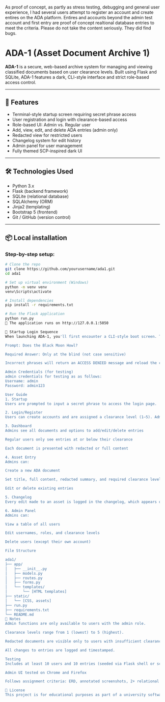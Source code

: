 As proof of concept, as partly as stress testing, debugging and general user experience, I had several users attempt to register an account and create entires on the ADA platform.
Entires and accounts beyond the admin test account and first entry are proof of concept realtional database entries to meet the criteria.
Please do not take the content seriously. 
They did find bugs.


# ADA-1 (Asset Document Archive 1)

**ADA-1** is a secure, web-based archive system for managing and viewing classified documents based on user clearance levels. Built using Flask and SQLite, ADA-1 features a dark, CLI-style interface and strict role-based access control.

---

## 🚀 Features

- Terminal-style startup screen requiring secret phrase access
- User registration and login with clearance-based access
- Role-based UI: Admin vs. Regular user
- Add, view, edit, and delete ADA entries (admin only)
- Redacted view for restricted users
- Changelog system for edit history
- Admin panel for user management
- Fully themed SCP-inspired dark UI

---

## 🛠️ Technologies Used

- Python 3.x  
- Flask (backend framework)  
- SQLite (relational database)  
- SQLAlchemy (ORM)  
- Jinja2 (templating)  
- Bootstrap 5 (frontend)  
- Git / GitHub (version control)

---

## 📦 Local installation

### Step-by-step setup:

```bash
# Clone the repo
git clone https://github.com/yourusername/ada1.git
cd ada1

# Set up virtual environment (Windows)
python -m venv venv
venv\Scripts\activate

# Install dependencies
pip install -r requirements.txt

# Run the Flask application
python run.py
📍 The application runs on http://127.0.0.1:5050

🔐 Startup Login Sequence
When launching ADA-1, you'll first encounter a CLI-style boot screen. This should be disabled for testing and evaluation purposes. In the event the startup is not disabled, the following exchange is required to proceed:

Prompt: Does the Black Moon Howl?

Required Answer: Only at the blind (not case sensitive)

Incorrect phrases will return an ACCESS DENIED message and reload the challenge.

Admin Credentials (for testing)
admin credentials for testing as as follows:
Username: admin
Password: admin123

User Guide
1. Startup
Users are prompted to input a secret phrase to access the login page.

2. Login/Register
Users can create accounts and are assigned a clearance level (1–5). Admins are assigned manually.

3. Dashboard
Admins see all documents and options to add/edit/delete entries

Regular users only see entries at or below their clearance

Each document is presented with redacted or full content

4. Asset Entry
Admins can:

Create a new ADA document

Set title, full content, redacted summary, and required clearance level

Edit or delete existing entries

5. Changelog
Every edit made to an asset is logged in the changelog, which appears on each asset detail page.

6. Admin Panel
Admins can:

View a table of all users

Edit usernames, roles, and clearance levels

Delete users (except their own account)

File Structure

ada1/
├── app/
│   ├── __init__.py
│   ├── models.py
│   ├── routes.py
│   ├── forms.py
│   └── templates/
│       └── [HTML templates]
├── static/
│   └── [CSS, assets]
├── run.py
├── requirements.txt
└── README.md
📎 Notes
Admin functions are only available to users with the admin role.

Clearance levels range from 1 (lowest) to 5 (highest).

Redacted documents are visible only to users with insufficient clearance.

All changes to entries are logged and timestamped.

Testing
Includes at least 10 users and 10 entries (seeded via Flask shell or script)

Admin UI tested on Chrome and Firefox

Follows assignment criteria: ERD, annotated screenshots, 2+ relational tables

📄 License
This project is for educational purposes as part of a university software engineering module. No external use is permitted without author permission.
